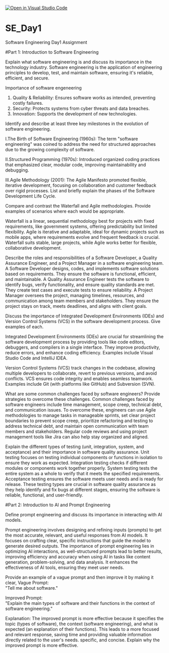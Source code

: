 [![Open in Visual Studio Code](https://classroom.github.com/assets/open-in-vscode-2e0aaae1b6195c2367325f4f02e2d04e9abb55f0b24a779b69b11b9e10269abc.svg)](https://classroom.github.com/online_ide?assignment_repo_id=18373905&assignment_repo_type=AssignmentRepo)
# SE_Day1
Software Engineering Day1 Assignment

#Part 1: Introduction to Software Engineering

Explain what software engineering is and discuss its importance in the technology industry.
Software engineering is the application of engineering principles to develop, test, and maintain software, ensuring it's reliable, efficient, and secure.

Importance of software engeneering
1. Quality & Reliability: Ensures software works as intended, preventing costly failures.
2. Security: Protects systems from cyber threats and data breaches.
3. Innovation: Supports the development of new technologies.

Identify and describe at least three key milestones in the evolution of software engineering.

I.The Birth of Software Engineering (1960s): The term "software engineering" was coined to address the need for structured approaches due to the growing complexity of software.

II.Structured Programming (1970s): Introduced organized coding practices that emphasized clear, modular code, improving maintainability and debugging.

III.Agile Methodology (2001): The Agile Manifesto promoted flexible, iterative development, focusing on collaboration and customer feedback over rigid processes.
List and briefly explain the phases of the Software Development Life Cycle.


Compare and contrast the Waterfall and Agile methodologies. Provide examples of scenarios where each would be appropriate. 

Waterfall is a linear, sequential methodology best for projects with fixed requirements, like government systems, offering predictability but limited flexibility. Agile is iterative and adaptable, ideal for dynamic projects such as mobile apps, where requirements evolve and frequent feedback is crucial. Waterfall suits stable, large projects, while Agile works better for flexible, collaborative development.

Describe the roles and responsibilities of a Software Developer, a Quality Assurance Engineer, and a Project Manager in a software engineering team.
A Software Developer designs, codes, and implements software solutions based on requirements. They ensure the software is functional, efficient, and maintainable. A Quality Assurance Engineer tests the software to identify bugs, verify functionality, and ensure quality standards are met. They create test cases and execute tests to ensure reliability. A Project Manager oversees the project, managing timelines, resources, and communication among team members and stakeholders. They ensure the project stays on track, meets deadlines, and aligns with client goals.

Discuss the importance of Integrated Development Environments (IDEs) and Version Control Systems (VCS) in the software development process. Give examples of each.

Integrated Development Environments (IDEs) are crucial for streamlining the software development process by providing tools like code editors, debuggers, and compilers in a single interface. They improve productivity, reduce errors, and enhance coding efficiency. Examples include Visual Studio Code and IntelliJ IDEA.

Version Control Systems (VCS) track changes in the codebase, allowing multiple developers to collaborate, revert to previous versions, and avoid conflicts. VCS ensures code integrity and enables seamless teamwork. Examples include Git (with platforms like GitHub) and Subversion (SVN).

What are some common challenges faced by software engineers? Provide strategies to overcome these challenges.
Common challenges faced by software engineers include time management, scope creep, technical debt, and communication issues. To overcome these, engineers can use Agile methodologies to manage tasks in manageable sprints, set clear project boundaries to prevent scope creep, prioritize refactoring and testing to address technical debt, and maintain open communication with team members and stakeholders. Regular code reviews and using project management tools like Jira can also help stay organized and aligned.

Explain the different types of testing (unit, integration, system, and acceptance) and their importance in software quality assurance.
Unit testing focuses on testing individual components or functions in isolation to ensure they work as expected. Integration testing checks if different modules or components work together properly. System testing tests the entire system as a whole to verify that it meets the specified requirements. Acceptance testing ensures the software meets user needs and is ready for release. These testing types are crucial in software quality assurance as they help identify and fix bugs at different stages, ensuring the software is reliable, functional, and user-friendly.

#Part 2: Introduction to AI and Prompt Engineering


Define prompt engineering and discuss its importance in interacting with AI models.

Prompt engineering involves designing and refining inputs (prompts) to get the most accurate, relevant, and useful responses from AI models. It focuses on crafting clear, specific instructions that guide the model to generate desired outputs. The importance of prompt engineering lies in optimizing AI interactions, as well-structured prompts lead to better results, improving efficiency and accuracy when using AI in tasks like content generation, problem-solving, and data analysis. It enhances the effectiveness of AI tools, ensuring they meet user needs.

Provide an example of a vague prompt and then improve it by making it clear, 
Vague Prompt:  
"Tell me about software."

Improved Prompt:  
"Explain the main types of software and their functions in the context of software engineering."

Explanation: The improved prompt is more effective because it specifies the topic (types of software), the context (software engineering), and what is expected (an explanation of their functions). This leads to a more focused and relevant response, saving time and providing valuable information directly related to the user's needs.
specific, and concise. Explain why the improved prompt is more effective.
